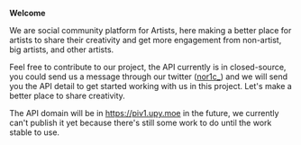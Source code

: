 <b>Welcome</b>
<br>

We are social community platform for Artists, here making a better place for artists to share their creativity and get more engagement from non-artist, big artists, and other artists.

Feel free to contribute to our project, the API currently is in closed-source, you could send us a message through our twitter ([nor1c_](https://twitter.com/nor1c_)) and we will send you the API detail to get started working with us in this project. Let's make a better place to share creativity.

The API domain will be in https://piv1.upy.moe in the future, we currently can't publish it yet because there's still some work to do until the work stable to use.
